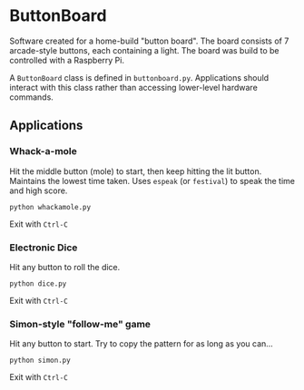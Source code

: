 # ButtonBoard

Software created for a home-build "button board".  The board consists of 7 arcade-style buttons, each containing a light.
The board was build to be controlled with a Raspberry Pi.

A `ButtonBoard` class is defined in `buttonboard.py`.
Applications should interact with this class rather than accessing lower-level hardware commands.

## Applications

### Whack-a-mole

Hit the middle button (mole) to start, then keep hitting the lit button.
Maintains the lowest time taken.
Uses `espeak` (or `festival`) to speak the time and high score.

```
python whackamole.py
```
Exit with `Ctrl-C`

### Electronic Dice

Hit any button to roll the dice.
```
python dice.py
```
Exit with `Ctrl-C`

### Simon-style "follow-me" game

Hit any button to start.
Try to copy the pattern for as long as you can...

```
python simon.py
```
Exit with `Ctrl-C`
